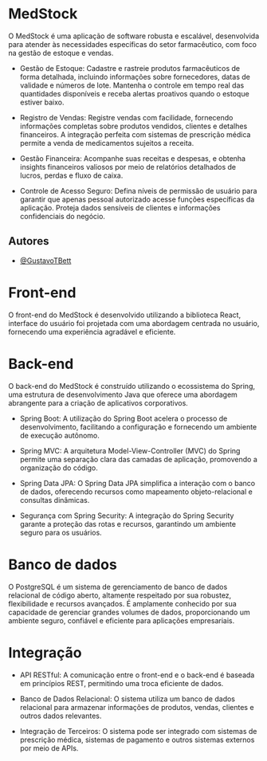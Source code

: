 # MedStock 
O MedStock é uma aplicação de software robusta e escalável, desenvolvida para atender às necessidades específicas do setor farmacêutico, com foco na gestão de estoque e vendas.

* Gestão de Estoque: Cadastre e rastreie produtos farmacêuticos de forma detalhada, incluindo informações sobre fornecedores, datas de validade e números de lote. Mantenha o controle em tempo real das quantidades disponíveis e receba alertas proativos quando o estoque estiver baixo.

* Registro de Vendas: Registre vendas com facilidade, fornecendo informações completas sobre produtos vendidos, clientes e detalhes financeiros. A integração perfeita com sistemas de prescrição médica permite a venda de medicamentos sujeitos a receita.

* Gestão Financeira: Acompanhe suas receitas e despesas, e obtenha insights financeiros valiosos por meio de relatórios detalhados de lucros, perdas e fluxo de caixa.

* Controle de Acesso Seguro: Defina níveis de permissão de usuário para garantir que apenas pessoal autorizado acesse funções específicas da aplicação. Proteja dados sensíveis de clientes e informações confidenciais do negócio.

## Autores

- [@GustavoTBett]([https://www.github.com/octokatherine](https://github.com/GustavoTBett))

# Front-end
O front-end do MedStock é desenvolvido utilizando a biblioteca React, interface do usuário foi projetada com uma abordagem centrada no usuário, fornecendo uma experiência agradável e eficiente. 

# Back-end
O back-end do MedStock é construído utilizando o ecossistema do Spring, uma estrutura de desenvolvimento Java que oferece uma abordagem abrangente para a criação de aplicativos corporativos.

* Spring Boot: A utilização do Spring Boot acelera o processo de desenvolvimento, facilitando a configuração e fornecendo um ambiente de execução autônomo.

* Spring MVC: A arquitetura Model-View-Controller (MVC) do Spring permite uma separação clara das camadas de aplicação, promovendo a organização do código.

* Spring Data JPA: O Spring Data JPA simplifica a interação com o banco de dados, oferecendo recursos como mapeamento objeto-relacional e consultas dinâmicas.

* Segurança com Spring Security: A integração do Spring Security garante a proteção das rotas e recursos, garantindo um ambiente seguro para os usuários.

# Banco de dados
O PostgreSQL é um sistema de gerenciamento de banco de dados relacional de código aberto, altamente respeitado por sua robustez, flexibilidade e recursos avançados. É amplamente conhecido por sua capacidade de gerenciar grandes volumes de dados, proporcionando um ambiente seguro, confiável e eficiente para aplicações empresariais.

# Integração

* API RESTful: A comunicação entre o front-end e o back-end é baseada em princípios REST, permitindo uma troca eficiente de dados.

* Banco de Dados Relacional: O sistema utiliza um banco de dados relacional para armazenar informações de produtos, vendas, clientes e outros dados relevantes.

* Integração de Terceiros: O sistema pode ser integrado com sistemas de prescrição médica, sistemas de pagamento e outros sistemas externos por meio de APIs.
